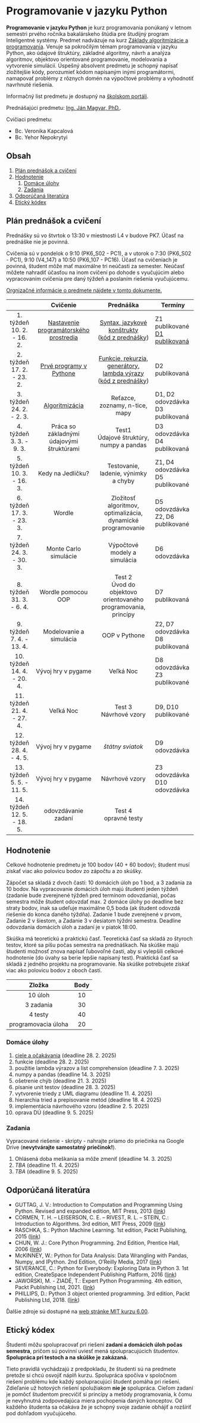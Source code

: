 # Programovanie v jazyku Python

**Programovanie v jazyku Python** je kurz programovania ponúkaný v letnom semestri prvého ročníka bakalárskeho štúdia pre študijný program Inteligentné systémy. Predmet nadväzuje na kurz [Základy algoritmizácie a programovania](https://kurzy.kpi.fei.tuke.sk/zap/). Venuje sa pokročilým témam programovania v jazyku Python, ako údajové štruktúry, základné algoritmy, návrh a analýza algoritmov, objektovo orientované programovanie, modelovania a vytvorenie simulácií. Úspešný absolvent predmetu je schopný napísať zložitejšie kódy, porozumieť kódom napísaným inými programátormi, namapovať problémy z rôznych domén na výpočtové problémy a vyhodnotiť navrhnuté riešenia.

Informačný list predmetu je dostupný na [školskom portáli](https://maisportal.tuke.sk/portal/studijneProgramy.mais).

Prednášajúci predmetu: [Ing. Ján Magyar, PhD.](https://cit.fei.tuke.sk/people-janmagyar/).

Cvičiaci predmetu:

* Bc. Veronika Kapcalová
* Bc. Yehor Nepokrytyi

## Obsah
1. [Plán prednášok a cvičení](#plan)
2. [Hodnotenie](#grading)
    1. [Domáce úlohy](#homeworks)
    2. [Zadania](#assignments)
    <!--3. [Skúška](#exam)-->
3. [Odporúčaná literatúra](#textbooks)
4. [Etický kódex](#collaboration)

## Plán prednášok a cvičení <a name="plan"></a>
Prednášky sú vo štvrtok o 13:30 v miestnosti L4 v budove PK7. Účasť na prednáške nie je povinná.

Cvičenia sú v pondelok o 9:10 (PK6_S02 - PC1), a v utorok o 7:30 (PK6_S02 - PC1), 9:10 (V4_147) a 10:50 (PK6_107 - PC16). Účasť na cvičeniach je povinná, študent môže mať maximálne tri neúčasti za semester. Neúčasť môžete nahradiť účasťou na inom cvičení po dohode s vyučujúcim alebo vypracovaním cvičenia pre daný týždeň a poslaním riešenia vyučujúcemu.

[Orgnizačné informácie o predmete nájdete v tomto dokumente.](lectures/Lecture-00.pdf)

|                               |                  Cvičenie                 |                           Prednáška                          |                        Termíny                          |
|:-----------------------------:|:-----------------------------------------:|:------------------------------------------------------------:|---------------------------------------------------------|
|  1. týždeň<br>10. 2. - 16. 2. |   [Nastavenie programátorského prostredia](labs/lab01-setting-up.ipynb)  |                  [Syntax, jazykové konštrukty](lectures/Lecture-01.pdf) <br> ([kód z prednášky](lectures/codes/lecture01.ipynb))                 |            Z1 publikované<br>[D1 publikovaná](homeworks/homework01.md)             |
|  2. týždeň<br>17. 2. - 23. 2. |          [Prvé programy v Pythone](labs/lab02-first-baby-steps.ipynb)          |         [Funkcie, rekurzia, generátory, lambda výrazy](lectures/Lecture-02.pdf) <br> ([kód z prednášky](lectures/codes/lecture02.ipynb))         |                     D2 publikovaná                      |
|  3. týždeň<br>24. 2. - 2. 3.  |               [Algoritmizácia](labs/lab03-functions-and-algorithmization.ipynb)              |                Reťazce, zoznamy, n-tice, mapy                |           D1, D2 odovzdávka<br>D3 publikovaná           |
|  4. týždeň<br>3. 3. - 9. 3.   | Práca so základnými údajovými štruktúrami |          Test1<br>Údajové štruktúry, numpy a pandas          |             D3 odovzdávka<br>D4 publikovaná             |
|  5. týždeň<br>10. 3. - 16. 3. |             Kedy na Jedličku?             |             Testovanie, ladenie, výnimky a chyby             |           Z1, D4 odovzdávka<br>D5 publikované           |
|  6. týždeň<br>17. 3. - 23. 3. |                   Wordle                  | Zložitosť algoritmov, optimalizácia, dynamické programovanie |           D5 odovzdávka<br>Z2, D6 publikované           |
|  7. týždeň<br>24. 3. - 30. 3. |           Monte Carlo simulácie           |                 Výpočtové modely a simulácia                 |                      D6 odovzdávka                      |
|  8. týždeň<br>31. 3. - 6. 4.  |             Wordle pomocou OOP            | Test 2<br>Úvod do objektovo orientovaného programovania, princípy |                D7 publikovaná                      |
|  9. týždeň<br>7. 4. - 13. 4.  |          Modelovanie a simulácia          |                         OOP v Pythone                        |           Z2, D7 odovzdávka<br>D8 publikovaná           |
| 10. týždeň<br>14. 4. - 20. 4. |             Vývoj hry v pygame            |                           Veľká Noc                          |             D8 odovzdávka<br>Z3 publikované             |
| 11. týždeň<br>21. 4. - 27. 4. |                 Veľká Noc                 |                   Test 3<br>Návrhové vzory                   |                   D9, D10 publikované                   |
| 12. týždeň<br>28. 4. - 4. 5.  |             Vývoj hry v pygame            |                       *štátny sviatok*                       |                      D9 odovzdávka                      |
| 13. týždeň<br>5. 5. - 11. 5.  |             Vývoj hry v pygame            |                        Návrhové vzory                        |             Z3 odovzdávka<br>D10 odovzdávka             |
| 14. týždeň<br>12. 5. - 18. 5. |            odovzdávanie zadaní            |                    Test 4<br>opravné testy                   |                                                         |

## Hodnotenie <a name="grading"></a>

Celkové hodnotenie predmetu je 100 bodov (40 + 60 bodov); študent musí získať viac ako polovicu bodov zo zápočtu a zo skúšky.

Zápočet sa skladá z dvoch častí: 10 domácich úloh po 1 bod, a 3 zadania za 10 bodov. Na vypracovanie domácich úloh majú študenti jeden týždeň (zadanie bude zverejnené týždeň pred termínom odovzdania), počas semestra môže študent odovzdať max. 2 domáce úlohy po deadline bez straty bodov, inak sa udeľuje maximálne 0,5 boda (ak študent odovzdá riešenie do konca daného týždňa). Zadanie 1 bude zverejnené v prvom, Zadanie 2 v šiestom, a Zadanie 3 v desiatom týždni semestra. Deadline odovzdania domácich úloh a zadaní je v piatok 18:00.

Skúška má teoretickú a praktickú časť. Teoretická časť sa skladá zo štyroch testov, ktoré sa píšu počas semestra na prednáškach. Na skúške majú študenti možnosť znova napísať ľubovoľné časti, aby si vylepšili celkové hodnotenie (do úvahy sa berie lepšie napísaný test). Praktická časť sa skladá z jedného projektu na programovanie. Na skúške potrebujete získať viac ako polovicu bodov z oboch častí.

|        Zložka       | Body |
|:-------------------:|:----:|
|       10 úloh       |  10  |
|      3 zadania      |  30  |
|       4 testy       |  40  |
| programovacia úloha |  20  |

### Domáce úlohy <a name="homeworks"></a>
1. [ciele a očakávania](homeworks/homework01.md) (deadline 28. 2. 2025)
2. funkcie (deadline 28. 2. 2025)
3. použitie lambda výrazov a list comprehension (deadline 7. 3. 2025)
4. numpy a pandas (deadline 14. 3. 2025)
5. ošetrenie chýb (deadline 21. 3. 2025)
6. písanie unit testov (deadline 28. 3. 2025)
7. vytvorenie triedy z UML diagramu (deadline 11. 4. 2025)
8. hierarchia tried a prepisovanie metód (deadline 18. 4. 2025)
9. implementácia návrhového vzoru (deadline 2. 5. 2025)
10. oprava DÚ (deadline 9. 5. 2025)

### Zadania <a name="assignments"></a>
Vypracované riešenie - skripty - nahrajte priamo do priečinka na Google Drive (**nevytvárajte samostatný priečinok!**).

1. Ohlásená doba meškania sa môže zmeniť (deadline 14. 3. 2025)
2. *TBA* (deadline 11. 4. 2025)
3. *TBA* (deadline 9. 5. 2025)

<!--### Skúška <a name="exam"></a>-->

## Odporúčaná literatúra <a name="textbooks"></a>

* GUTTAG, J. V.: Introduction to Computation and Programming Using Python. Revised and expanded edition, MIT Press, 2013 ([link](https://doc.lagout.org/programmation/python/Introduction%20to%20Computation%20and%20Programming%20using%20Python%20%28rev.%20ed.%29%20%5BGuttag%202013-08-09%5D.pdf))
* CORMEN, T. H. – LEISERSON, C. E. – RIVEST, R. L. – STEIN, C.: Introduction to Algorithms. 3rd edition, MIT Press, 2009 ([link](https://ms.sapientia.ro/~kasa/Algorithms_3rd.pdf))
* RASCHKA, S.: Python Machine Learning. 1st edition, Packt Publishing, 2015 ([link](https://www.amazon.com/Python-Machine-Learning-scikit-learn-TensorFlow-ebook/dp/B0742K7HYF))
* CHUN, W. J.: Core Python Programming. 2nd Edition, Prentice Hall, 2006 ([link](https://www.amazon.com/Core-Python-Programming-Wesley-Chun/dp/0132269937))
* McKINNEY, W.: Python for Data Analysis: Data Wrangling with Pandas, Numpy, and IPython. 2nd Edition, O’Reilly Media, 2017 ([link](https://www.amazon.com/Python-Data-Analysis-Wrangling-IPython/dp/1491957662))
* SEVERANCE, C.: Python for Everybody: Exploring Data in Python 3. 1st edition, CreateSpace Independent Publishing Platform, 2016 ([link](https://www.amazon.com/Python-Everybody-Exploring-Data/dp/1530051126))
* JAWORSKI, M. - ZIADÉ, T.: Expert Python Programming. 4th edition, Packt Publishing Ltd, 2021. ([link](https://www.packtpub.com/product/expert-python-programming-fourth-edition/9781801071109))
* PHILLIPS, D.: Python 3 object oriented programming. 3rd edition, Packt Publishing Ltd, 2018. ([link](https://www.packtpub.com/product/python-3-object-oriented-programming-third-edition/9781789615852))

Ďalšie zdroje sú dostupné na [web stránke MIT kurzu 6.00](https://ocw.mit.edu/courses/electrical-engineering-and-computer-science/6-00-introduction-to-computer-science-and-programming-fall-2008/index.htm).

## Etický kódex <a name="collaboration"></a>
Študenti môžu spolupracovať pri riešení **zadaní a domácich úloh počas semestra**, pričom sú povinní uviesť mená spolupracujúcich študentov. **Spolupráca pri testoch a na skúške je zakázaná.**

Tieto pravidlá vychádzajú z predpokladu, že študenti sú na predmete pretože si chcú osvojiť náplň kurzu. Spolupráca spočíva v spoločnom riešení problému kde každý spolupracujúci študent pomáha pri riešení. Zdieľanie už hotových riešení spolužiakom **nie je** spolupráca. Cieľom zadaní je pomôcť študentom precvičiť si princípy a metódy programovania, k čomu je nevyhnutná zodpovedajúca miera pochopenia daných konceptov. Od každého študenta sa očakáva že je schopný svoje zadanie obhájiť a rozšíriť pod dohľadom vyučujúceho.
